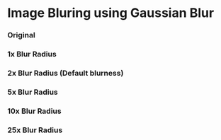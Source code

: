 
# Image Bluring using Gaussian Blur 


### Original





### 1x Blur Radius





### 2x Blur Radius (Default blurness)






### 5x Blur Radius





### 10x Blur Radius





### 25x Blur Radius


